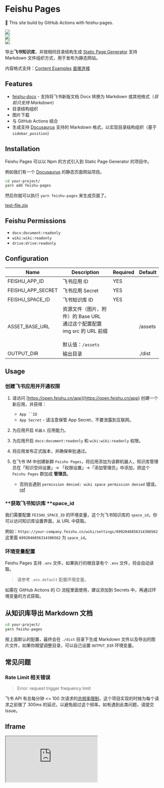 # Feishu Pages

<div class="callout callout-bg-3 callout-border-2">
<p>🎉 This site build by GitHub Actions with feishu-pages.</p>
</div>

<div class="grid gap-3 grid-cols-3">
<div>
<img src="Bwk8bcQH6oLQn1xjzdacPBckn8d" src-width="1000" src-height="500" align="center"/>
</div>
<div>
<img src="DkwibdF3ooVi0KxttdocdoQ5nPh" src-width="400" src-height="354" align="center"/>
</div>
<div>
<img src="M9hDb8WXzo7TU5xg4xtcvArPnxe" src-width="410" src-height="404" align="center"/>
</div>
</div>

导出**飞书知识库**，并按相同目录结构生成 [Static Page Generator](https://www.google.com/search?q=Static+Page+Generator) 支持 Markdown 文件组织方式，用于发布为静态网站。

内容格式支持：[Content Examples](Ks7jwPEtJiyUXckawcRcJ68jnvg) [直接连接](https://longbridge.feishu.cn/wiki/Ks7jwPEtJiyUXckawcRcJ68jnvg)

## **Features**

- [feishu-docx](https://github.com/longbridgeapp/feishu-pages/tree/main/feishu-docx) - 支持将飞书新版文档 Docx 转换为 Markdown 或其他格式（_目前只支持 Markdown_）
- 目录结构组织
- 图片下载
- 与 GitHub Actions 结合
- 生成支持 [Docusaurus](https://docusaurus.io/) 支持的 Markdown 格式，以实现目录结构组织（基于 `sidebar_position`）

## **Installation**

Feishu Pages 可以以 Npm 的方式引入到 Static Page Generator 的项目中。

例如我们有一个 [Docusaurus](https://docusaurus.io/) 的静态页面网站项目。

```bash
cd your-project/
yarn add feishu-pages
```

然后你就可以执行 `yarn feishu-pages` 来生成页面了。

[test-file.zip](TVEyb1pmWo8oIwxyL3kcIfrrnGd)

## **Feishu Permissions**

- `docx:document:readonly`
- `wiki:wiki:readonly`
- `drive:drive:readonly`

## **Configuration**

|Name|Description|Required|Default|
|---|---|---|---|
|FEISHU_APP_ID|飞书应用 ID|YES||
|FEISHU_APP_SECRET|飞书应用 Secret|YES||
|FEISHU_SPACE_ID|飞书知识库 ID|YES||
|ASSET_BASE_URL|资源文件（图片、附件）的 Base URL<br/>通过这个配置配置 img src 的 URL 前缀<br/><br/>默认值：`/assets`||/assets|
|OUTPUT_DIR|输出目录||./dist|

## **Usage**

### **创建飞书应用并开通权限**

1. 请访问 [https://open.feishu.cn/app](https://open.feishu.cn/app) 创建一个新应用，并获得：
    - `App ``ID`
    - `App Secret` - 请注意保管 App Secret，不要泄露到互联网。

2. 为应用开启 `机器人` 应用能力。
3. 为应用开启 `docx:document:readonly` 和 `wiki:wiki:readonly` 权限。
4. 将应用发布正式版本，并确保审批通过。
5. 在飞书 IM 中创建新群 `Feishu Pages`，将应用添加为该群机器人，知识库管理员在「知识空间设置」-&gt; 「权限设置」-&gt;「添加管理员」中添加，把这个 `Feishu Pages` 群加成 **管理员**。
    - 否则会遇到 `permission denied: wiki space permission denied` 错误。 [ref](https://open.feishu.cn/document/server-docs/docs/wiki-v2/wiki-qa)

### **获取飞书知识库 ****space_id**

我们需要配置 `FEISHU_SPACE_ID` 的环境变量，这个为飞书知识库的 `space_id`，你可以访问知识库设置界面，从 URL 中获取。

例如：`https://your-company.feishu.cn/wiki/settings/6992046856314306562` 这里面 `6992046856314306562` 为 `space_id`。

### **环境变量配置**

Feishu Pages 支持 `.env` 文件，如果执行的根目录有个 `.env` 文件，将会自动读取。

> 请参考 `.env.default` 配置环境变量。

如需在 GitHub Actions 的 CI 流程里面使用，建议添加到 Secrets 中，再通过环境变量的方式获取。

## **从知识库导出 Markdown 文档**

```bash
cd your-project/
yarn feishu-pages
```

按上面默认的配置，最终会在 `./dist` 目录下生成 Markdown 文件以及导出的图片文件，如果你期望调整目录，可以自己设置 `OUTPUT_DIR` 环境变量。

## **常见问题**

### **Rate Limit 相关错误**

> Error: request trigger frequency limit

飞书 API 有总每分钟 &lt;= 100 次请求的[总频率限制](https://open.feishu.cn/document/ukTMukTMukTM/uUzN04SN3QjL1cDN)，这个项目实现的时候为每个请求之前做了 300ms 的延迟，以避免超过这个频率。如有遇到此类问题，请提交 Issue。

## Iframe

<iframe src="https://www.bilibili.com/video/BV1L94y1t7Yb/"/>

<div class="callout callout-bg-3 callout-border-3">
<p>💡 文档内 <a href="J1o5w2l0NiV8tekJvXycfkkengb">Page Mata</a> 标识为 <code>hide: true</code> 的文档将会被排除掉，你可以用来隐藏一些不想公开的文档。</p>
<p>所有的 Markdown 导出的文件名将遵循知识库的目录树，并按照 Page Meta 里面的 <code>slug</code> 来整理文件夹和文件名。</p>
</div>

<div class="grid gap-3 grid-cols-2">
<div>
<img src="SzJmbprNwo5Y7Cx2MzAc7k7dnCt" src-width="2532" src-height="1480" align="center"/>

<p><a href="https://twitter.com/WaytoAGI">欢迎订阅我们的 X &lt;Twitter&gt;<br/>https://twitter.com/xxx</a></p>
<p>最新知识库精选同步</p>
</div>
<div>
<img src="DPH0bRiUuohOKlxHKnCce5SRnMd" src-width="1642" src-height="847" align="center"/>

<p><a href="https://www.xiaohongshu.com/user/profile/633332ae0000000023038bf6?xhsshare=WeixinSession&appuid=574c21775e87e729545ad275&apptime=1692161211">通往 AI 绘画之路</a>（小红书）</p>
<p>专注于 AI 绘画，分享优质设计 Prompt<br/>This is new line.</p>
</div>
</div>

## **License**

MIT
